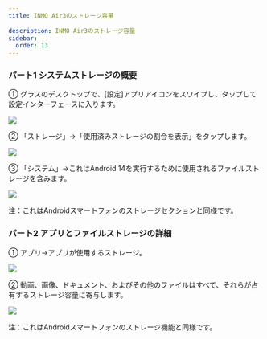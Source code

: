 ```yaml
---  
title: INMO Air3のストレージ容量  
  
description: INMO Air3のストレージ容量  
sidebar:  
  order: 13  
---  
```

  
  
### パート1 システムストレージの概要  
  
  
① グラスのデスクトップで、[設定]アプリアイコンをスワイプし、タップして設定インターフェースに入ります。  
  
  
![](public/images/air3/jp/storage-space-1.png)  
  
  
② 「ストレージ」→「使用済みストレージの割合を表示」をタップします。  
  
  
![](public/images/air3/jp/storage-space-2.png)  
  
  
③ 「システム」→これはAndroid 14を実行するために使用されるファイルストレージを含みます。  
  
  
![](public/images/air3/jp/storage-space-3.png)  
  
  
注：これはAndroidスマートフォンのストレージセクションと同様です。  
  
  
### パート2 アプリとファイルストレージの詳細  
  
  
① アプリ→アプリが使用するストレージ。  
  
  
![](public/images/air3/jp/storage-space-4.png)  
  
  
② 動画、画像、ドキュメント、およびその他のファイルはすべて、それらが占有するストレージ容量に寄与します。  
  
  
![](public/images/air3/jp/storage-space-5.png)  
  
  
注：これはAndroidスマートフォンのストレージ機能と同様です。